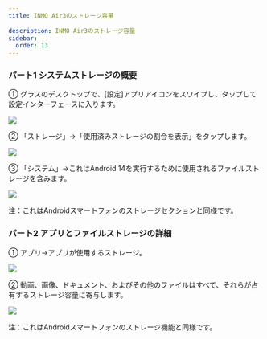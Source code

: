 ```yaml
---  
title: INMO Air3のストレージ容量  
  
description: INMO Air3のストレージ容量  
sidebar:  
  order: 13  
---  
```

  
  
### パート1 システムストレージの概要  
  
  
① グラスのデスクトップで、[設定]アプリアイコンをスワイプし、タップして設定インターフェースに入ります。  
  
  
![](public/images/air3/jp/storage-space-1.png)  
  
  
② 「ストレージ」→「使用済みストレージの割合を表示」をタップします。  
  
  
![](public/images/air3/jp/storage-space-2.png)  
  
  
③ 「システム」→これはAndroid 14を実行するために使用されるファイルストレージを含みます。  
  
  
![](public/images/air3/jp/storage-space-3.png)  
  
  
注：これはAndroidスマートフォンのストレージセクションと同様です。  
  
  
### パート2 アプリとファイルストレージの詳細  
  
  
① アプリ→アプリが使用するストレージ。  
  
  
![](public/images/air3/jp/storage-space-4.png)  
  
  
② 動画、画像、ドキュメント、およびその他のファイルはすべて、それらが占有するストレージ容量に寄与します。  
  
  
![](public/images/air3/jp/storage-space-5.png)  
  
  
注：これはAndroidスマートフォンのストレージ機能と同様です。